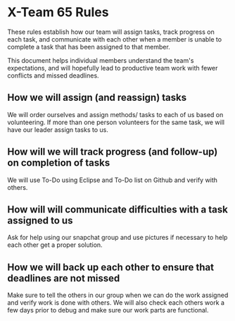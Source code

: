# X-Team 65 Rules

These rules establish how our team will assign tasks,
track progress on each task, and communicate with each other 
when a member is unable to complete a task that has been assigned to that member.

This document helps individual members understand the team's expectations,
and will hopefully lead to productive team work with fewer conflicts
and missed deadlines.

## How we will assign (and reassign) tasks
We will order ourselves and assign methods/ tasks to each of us based on volunteering. If more than one person volunteers for the same task, we will have our leader assign tasks to us.


## How will we will track progress (and follow-up) on completion of tasks
We will use To-Do using Eclipse and To-Do list on Github and verify with others.


## How will will communicate difficulties with a task assigned to us
Ask for help using our snapchat group and use pictures if necessary to help each other get a proper solution.


## How we will back up each other to ensure that deadlines are not missed
Make sure to tell the others in our group when we can do the work assigned and verify work is done with others. We will also check each others work a few days prior to debug and make sure our work parts are functional.




